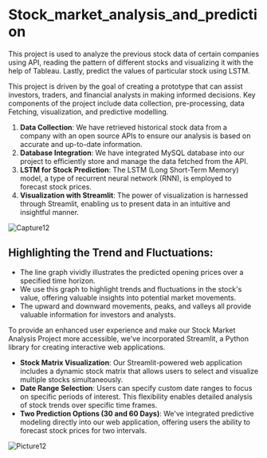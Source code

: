 # Stock_market_analysis_and_prediction
This project is used to analyze the previous stock data of certain companies using API, reading the pattern of different stocks and visualizing it with the help of Tableau. Lastly, predict the values of particular stock using LSTM.

This project is driven by the goal of creating a prototype that can assist investors, traders, and financial analysts in making informed decisions.
Key components of the project include data collection, pre-processing, data Fetching, visualization, and predictive modelling.
1. **Data Collection**: We have retrieved historical stock data from a company  with an open source APIs to ensure our analysis is based on accurate and up-to-date information.
2. **Database Integration**: We have integrated MySQL database into our project to efficiently store and manage the data fetched from the API.
3. **LSTM for Stock Prediction**: The LSTM (Long Short-Term Memory) model, a type of recurrent neural network (RNN), is employed to forecast stock prices.
4. **Visualization with Streamlit**: The power of visualization is harnessed through Streamlit, enabling us to present data in an intuitive and insightful manner.

![Capture12](https://github.com/Abhishekk-B/Stock_market_analysis_and_prediction/assets/95995839/16a2f22b-1744-4c70-b92b-12fcefd0623f)

## Highlighting the Trend and Fluctuations:
- The line graph vividly illustrates the predicted opening prices over a specified time horizon.
- We use this graph to highlight trends and fluctuations in the stock's value, offering valuable insights into potential market movements.
- The upward and downward movements, peaks, and valleys all provide valuable information for investors and analysts.

To provide an enhanced user experience and make our Stock Market Analysis Project more accessible, we've incorporated Streamlit, a Python library for creating interactive web applications. 

- **Stock Matrix Visualization**: Our Streamlit-powered web application includes a dynamic stock matrix that allows users to select and visualize multiple stocks simultaneously.
- **Date Range Selection**: Users can specify custom date ranges to focus on specific periods of interest. This flexibility enables detailed analysis of stock trends over specific time frames.
- **Two Prediction Options (30 and 60 Days)**: We've integrated predictive modeling directly into our web application, offering users the ability to forecast stock prices for two intervals.

![Picture12](https://github.com/Abhishekk-B/Stock_market_analysis_and_prediction/assets/95995839/5f064594-64e2-4fbb-9811-b3b6c967e7c3)
